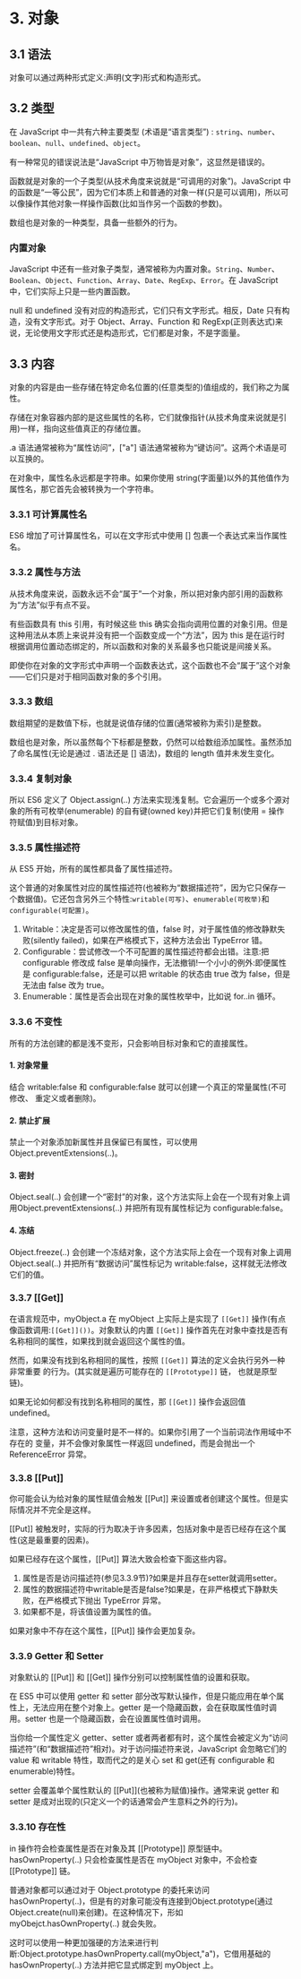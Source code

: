 # 3. 对象

## 3.1 语法

对象可以通过两种形式定义:声明\(文字\)形式和构造形式。

## 3.2 类型

在 JavaScript 中一共有六种主要类型 \(术语是“语言类型”\) : `string`、`number`、`boolean`、`null`、`undefined`、`object`。

有一种常见的错误说法是“JavaScript 中万物皆是对象”，这显然是错误的。

函数就是对象的一个子类型\(从技术角度来说就是“可调用的对象”\)。JavaScript 中的函数是“一等公民”，因为它们本质上和普通的对象一样\(只是可以调用\)，所以可以像操作其他对象一样操作函数\(比如当作另一个函数的参数\)。

数组也是对象的一种类型，具备一些额外的行为。

### 内置对象

JavaScript 中还有一些对象子类型，通常被称为内置对象。`String`、`Number`、`Boolean`、`Object`、`Function`、`Array`、`Date`、`RegExp`、`Error`。在 JavaScript 中，它们实际上只是一些内置函数。

null 和 undefined 没有对应的构造形式，它们只有文字形式。相反，Date 只有构造，没有文字形式。对于 Object、Array、Function 和 RegExp\(正则表达式\)来说，无论使用文字形式还是构造形式，它们都是对象，不是字面量。

## 3.3 内容

对象的内容是由一些存储在特定命名位置的\(任意类型的\)值组成的，我们称之为属性。

存储在对象容器内部的是这些属性的名称，它们就像指针\(从技术角度来说就是引用\)一样，指向这些值真正的存储位置。

.a 语法通常被称为“属性访问”，\["a"\] 语法通常被称为“键访问”。这两个术语是可以互换的。

在对象中，属性名永远都是字符串。如果你使用 string\(字面量\)以外的其他值作为属性名，那它首先会被转换为一个字符串。

### 3.3.1 可计算属性名

ES6 增加了可计算属性名，可以在文字形式中使用 \[\] 包裹一个表达式来当作属性名。

### 3.3.2 属性与方法

从技术角度来说，函数永远不会“属于”一个对象，所以把对象内部引用的函数称为“方法”似乎有点不妥。

有些函数具有 this 引用，有时候这些 this 确实会指向调用位置的对象引用。但是这种用法从本质上来说并没有把一个函数变成一个“方法”，因为 this 是在运行时根据调用位置动态绑定的，所以函数和对象的关系最多也只能说是间接关系。

即使你在对象的文字形式中声明一个函数表达式，这个函数也不会“属于”这个对象——它们只是对于相同函数对象的多个引用。

### 3.3.3 数组

数组期望的是数值下标，也就是说值存储的位置\(通常被称为索引\)是整数。

数组也是对象，所以虽然每个下标都是整数，仍然可以给数组添加属性。虽然添加了命名属性\(无论是通过 . 语法还是 \[\] 语法\)，数组的 length 值并未发生变化。

### 3.3.4 复制对象

所以 ES6 定义了 Object.assign\(..\) 方法来实现浅复制。它会遍历一个或多个源对象的所有可枚举\(enumerable\) 的自有键\(owned key\)并把它们复制\(使用 = 操作符赋值\)到目标对象。

### 3.3.5 属性描述符

从 ES5 开始，所有的属性都具备了属性描述符。

这个普通的对象属性对应的属性描述符\(也被称为“数据描述符”，因为它只保存一个数据值\)。它还包含另外三个特性:`writable(可写)`、`enumerable(可枚举)`和 `configurable(可配置)`。

1. Writable：决定是否可以修改属性的值，false 时，对于属性值的修改静默失败\(silently failed\)，如果在严格模式下，这种方法会出 TypeError 错。
2. Configurable：尝试修改一个不可配置的属性描述符都会出错。注意:把 configurable 修改成 false 是单向操作，无法撤销!一个小小的例外:即便属性是 configurable:false，还是可以把 writable 的状态由 true 改为 false，但是无法由 false 改为 true。
3. Enumerable：属性是否会出现在对象的属性枚举中，比如说 for..in 循环。

### 3.3.6 不变性

所有的方法创建的都是浅不变形，只会影响目标对象和它的直接属性。

#### 1. 对象常量

结合 writable:false 和 configurable:false 就可以创建一个真正的常量属性\(不可修改、 重定义或者删除\)。

#### 2. 禁止扩展

禁止一个对象添加新属性并且保留已有属性，可以使用 Object.preventExtensions\(..\)。

#### 3. 密封

Object.seal\(..\) 会创建一个“密封”的对象，这个方法实际上会在一个现有对象上调用Object.preventExtensions\(..\) 并把所有现有属性标记为 configurable:false。

#### 4. 冻结

Object.freeze\(..\) 会创建一个冻结对象，这个方法实际上会在一个现有对象上调用 Object.seal\(..\) 并把所有“数据访问”属性标记为 writable:false，这样就无法修改它们的值。

### 3.3.7 \[\[Get\]\]

在语言规范中，myObject.a 在 myObject 上实际上是实现了 `[[Get]]` 操作\(有点像函数调用:`[[Get]]())`。对象默认的内置 `[[Get]]` 操作首先在对象中查找是否有名称相同的属性，如果找到就会返回这个属性的值。

然而，如果没有找到名称相同的属性，按照 `[[Get]]` 算法的定义会执行另外一种非常重要 的行为。\(其实就是遍历可能存在的 `[[Prototype]]` 链， 也就是原型链\)。

如果无论如何都没有找到名称相同的属性，那 `[[Get]]` 操作会返回值 undefined。

注意，这种方法和访问变量时是不一样的。如果你引用了一个当前词法作用域中不存在的 变量，并不会像对象属性一样返回 undefined，而是会抛出一个 ReferenceError 异常。

### 3.3.8 \[\[Put\]\]

你可能会认为给对象的属性赋值会触发 \[\[Put\]\] 来设置或者创建这个属性。但是实际情况并不完全是这样。

\[\[Put\]\] 被触发时，实际的行为取决于许多因素，包括对象中是否已经存在这个属性\(这是最重要的因素\)。

如果已经存在这个属性，\[\[Put\]\] 算法大致会检查下面这些内容。

1. 属性是否是访问描述符\(参见3.3.9节\)?如果是并且存在setter就调用setter。
2. 属性的数据描述符中writable是否是false?如果是，在非严格模式下静默失败，在严格模式下抛出 TypeError 异常。
3. 如果都不是，将该值设置为属性的值。

如果对象中不存在这个属性，\[\[Put\]\] 操作会更加复杂。

### 3.3.9 Getter 和 Setter

对象默认的 \[\[Put\]\] 和 \[\[Get\]\] 操作分别可以控制属性值的设置和获取。

在 ES5 中可以使用 getter 和 setter 部分改写默认操作，但是只能应用在单个属性上，无法应用在整个对象上。getter 是一个隐藏函数，会在获取属性值时调用。setter 也是一个隐藏函数，会在设置属性值时调用。

当你给一个属性定义 getter、setter 或者两者都有时，这个属性会被定义为“访问描述符”\(和“数据描述符”相对\)。对于访问描述符来说，JavaScript 会忽略它们的 value 和 writable 特性，取而代之的是关心 set 和 get\(还有 configurable 和 enumerable\)特性。

setter 会覆盖单个属性默认的 \[\[Put\]\]\(也被称为赋值\)操作。通常来说 getter 和 setter 是成对出现的\(只定义一个的话通常会产生意料之外的行为\)。

### 3.3.10 存在性

in 操作符会检查属性是否在对象及其 \[\[Prototype\]\] 原型链中。hasOwnProperty\(..\) 只会检查属性是否在 myObject 对象中，不会检查 \[\[Prototype\]\] 链。

普通对象都可以通过对于 Object.prototype 的委托来访问 hasOwnProperty\(..\)，但是有的对象可能没有连接到Object.prototype\(通过Object.create\(null\)来创建\)。在这种情况下，形如 myObejct.hasOwnProperty\(..\) 就会失败。

这时可以使用一种更加强硬的方法来进行判断:Object.prototype.hasOwnProperty.call\(myObject,"a"\)，它借用基础的 hasOwnProperty\(..\) 方法并把它显式绑定到 myObject 上。


